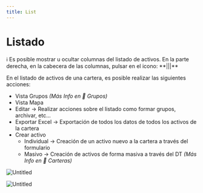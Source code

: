 ```yaml
---
title: List
---
```

# Listado

<aside>
ℹ️ Es posible mostrar u ocultar columnas del listado de activos. En la parte derecha, en la cabecera de las columnas, pulsar en el icono: **|||**

</aside>

En el listado de activos de una cartera, es posible realizar las siguientes acciones:

- Vista Grupos *(Más Info en 🏢 Grupos)*
- Vista Mapa
- Editar → Realizar acciones sobre el listado como formar grupos, archivar, etc…
- Exportar Excel → Exportación de todos los datos de todos los activos de la cartera
- Crear activo
    - Individual → Creación de un activo nuevo a la cartera a través del formulario
    - Masivo → Creación de activos de forma masiva a través del DT *(Más Info en 🏪 Carteras)*

![Untitled](/images/Assets/Untitled.png)

![Untitled](/images/Assets/Untitled%201.png)